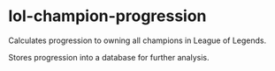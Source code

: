 # lol-champion-progression
Calculates progression to owning all champions in League of Legends.

Stores progression into a database for further analysis.

